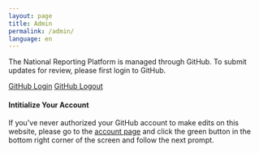 ```yaml
---
layout: page
title: Admin
permalink: /admin/
language: en
---
```


The National Reporting Platform is managed through GitHub. To submit updates for review, please first login to GitHub.

<div class="button_wrapper github-login">
    <a href="https://github.com/login">GitHub Login</a> <a class="logout" href="https://github.com/logout">GitHub Logout</a>
</div>

#### Intitialize Your Account

If you've never authorized your GitHub account to make edits on this website, please go to the [account page](http://prose.io/#{{site.org_name}}/{{site.repo_name}}/edit/gh-pages/account.md) and click the green button in the bottom right corner of the screen and follow the next prompt.
